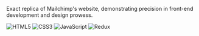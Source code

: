 <p>Exact replica of Mailchimp's website, demonstrating precision in front-end development and design prowess.</p>

![HTML5](https://img.shields.io/badge/html5-%23E34F26.svg?style=for-the-badge&logo=html5&logoColor=white) 
![CSS3](https://img.shields.io/badge/css3-%231572B6.svg?style=for-the-badge&logo=css3&logoColor=white) 
![JavaScript](https://img.shields.io/badge/javascript-%23323330.svg?style=for-the-badge&logo=javascript&logoColor=%23F7) 
![Redux](https://img.shields.io/badge/redux-%23593d88.svg?style=for-the-badge&logo=redux&logoColor=white)
